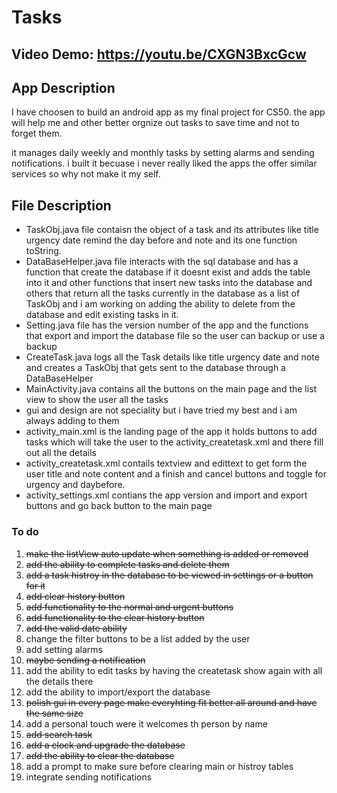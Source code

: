 # Tasks

## Video Demo:  <https://youtu.be/CXGN3BxcGcw>

## App Description

I have choosen to build an android app as my final project for CS50.
the app will help me and other better orgnize out tasks to save time and
not to forget them.

it manages daily weekly and monthly tasks by setting alarms and sending notifications.
i built it becuase i never really liked the apps the offer similar services so why not make it my self.

## File Description

- TaskObj.java file contaisn the object of a task and its attributes like title urgency date remind the day before and note
and its one function toString.
- DataBaseHelper.java file interacts with the sql database and has a function that create the database if it doesnt exist and adds the table into it
and other functions that insert new tasks into the database and others that return all the tasks currently in the database as a list of TaskObj
and i am working on adding the ability to delete from the database and edit existing tasks in it.
- Setting.java file has the version number of the app and the functions that export and import the database file so the user can backup or use a backup
- CreateTask.java logs all the Task details like title urgency date and note and creates a TaskObj that gets sent to the database through a DataBaseHelper
- MainActivity.java contains all the buttons on the main page and the list view to show the user all the tasks
- gui and design are not speciality but i have tried my best and i am always adding to them
- activity_main.xml is the landing page of the app it holds buttons to add tasks which will take the user to the activity_createtask.xml and there fill out all the details
- activity_createtask.xml contails textview and edittext to get form the user title and note content and a finish and cancel buttons and toggle for urgency and daybefore.
- activity_settings.xml contians the app version and import and export buttons and go back button to the main page

### To do

1. ~~make the listView auto update when something is added or removed~~
1. ~~add the ability to complete tasks and delete them~~
1. ~~add a task histroy in the database to be viewed in settings or a button for it~~
1. ~~add clear history button~~
1. ~~add functionality to the normal and urgent buttons~~
1. ~~add functionality to the clear history button~~
1. ~~add the valid date ability~~
1. change the filter buttons to be a list added by the user
1. add setting alarms
1. ~~maybe sending a notification~~
1. add the ability to edit tasks by having the createtask show again with all the details there
1. add the ability to import/export the database
1. ~~polish gui in every page make everyhting fit better all around and have the same size~~
1. add a personal touch were it welcomes th person by name
1. ~~add search task~~
1. ~~add a clock and upgrade the database~~
1. ~~add the ability to clear the database~~
1. add a prompt to make sure before clearing main or histroy tables
1. integrate sending notifications

